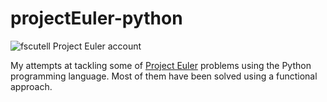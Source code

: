 # projectEuler-python 

![fscutell Project Euler account](https://projecteuler.net/profile/fscutell.png)

My attempts at tackling some of [Project Euler][projectEuler] problems using the Python programming language.
Most of them have been solved using a functional approach.

[projectEuler]: <https://projecteuler.net/>
